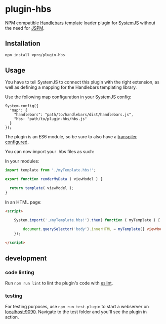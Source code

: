 # plugin-hbs
NPM compatible [Handlebars](http://handlebarsjs.com/) template loader plugin for 
[SystemJS](https://github.com/systemjs/systemjs) without the need for [JSPM](http://jspm.io).

## Installation

```bash
npm install vpro/plugin-hbs
```

## Usage

You have to tell SystemJS to connect this plugin with the right extension,
as well as defining a mapping for the Handlebars templating library.
 
Use the following map configuration in your SystemJS config:

```
System.config({
  "map": {
    "handlebars": "path/to/handlebars/dist/handlebars.js",
    "hbs: "path/to/plugin-hbs/hbs.js"
  }
});
```

The plugin is an ES6 module, so be sure to also have a 
[transpiler configured](https://github.com/systemjs/systemjs#browser).

You can now import your .hbs files as such:

In your modules:

```javascript
import template from './myTemplate.hbs!';

export function renderMyData ( viewModel ) {

  return template( viewModel );
}
```

In an HTML page:

```html
<script>

    System.import('./myTemplate.hbs!').then( function ( myTemplate ) {

        document.querySelector('body').innerHTML = myTemplate({ viewModelKey: 'viewModelValue' });
    });
    
</script>
```

## development

### code linting
Run `npm run lint` to lint the plugin's code with [eslint](http://eslint.org/).

### testing
For testing purposes, use `npm run test-plugin` to start a webserver on
[localhost:9090](http://localhost:9090). Navigate to the test folder and you'll
see the plugin in action.